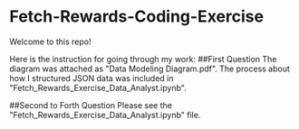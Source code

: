 # Fetch-Rewards-Coding-Exercise
Welcome to this repo!

Here is the instruction for going through my work:
##First Question
The diagram was attached as "Data Modeling Diagram.pdf".
The process about how I structured JSON data was included in "Fetch_Rewards_Exercise_Data_Analyst.ipynb".

##Second to Forth Question
Please see the "Fetch_Rewards_Exercise_Data_Analyst.ipynb" file.


